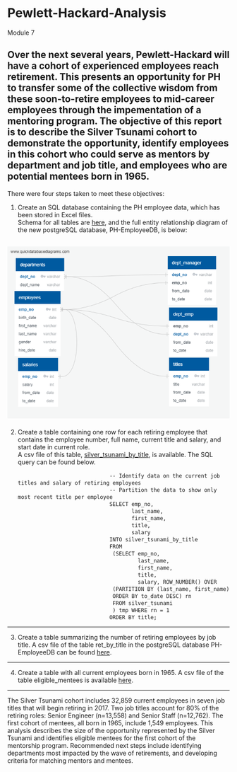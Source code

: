 # Pewlett-Hackard-Analysis
Module 7

Over the next several years, Pewlett-Hackard will have a cohort of experienced employees reach retirement.  This presents an opportunity for PH to transfer some of the collective wisdom from these soon-to-retire employees to mid-career employees through the impementation of a mentoring program.  The objective of this report is to describe the Silver Tsunami cohort to demonstrate the opportunity, identify employees in this cohort who could serve as mentors by department and job title, and employees who are potential mentees born in 1965.  
---
There were four steps taken to meet these objectives:
1) Create an SQL database containing the PH employee data, which has been stored in Excel files.  
    Schema for all tables are [here](/pewlett-hackard-schema.txt), and the full entity relationship diagram of the new postgreSQL database, PH-EmployeeDB, is below: 

![EmployeeDB.png.png](/EmployeeDB.png.png)
---
2) Create a table containing one row for each retiring employee that contains the employee number, full name, current title and salary, and start date in current role.  
    A csv file of this table, [silver_tsunami_by_title](/Data/silver_tsunami_by_title.csv), is available.  The SQL query can be found below.

                                    -- Identify data on the current job titles and salary of retiring employees  
                                    -- Partition the data to show only most recent title per employee
                                    SELECT emp_no,
                                           last_name,
                                           first_name,
                                           title,
                                           salary
                                    INTO silver_tsunami_by_title
                                    FROM
                                     (SELECT emp_no,
                                             last_name,
                                             first_name,
                                             title,
                                             salary, ROW_NUMBER() OVER
                                     (PARTITION BY (last_name, first_name)
                                     ORDER BY to_date DESC) rn
                                     FROM silver_tsunami
                                     ) tmp WHERE rn = 1
                                    ORDER BY title;
---
3) Create a table summarizing the number of retiring employees by job title.
A csv file of the table ret_by_title in the postgreSQL database PH-EmployeeDB can be found [here](/Data/ret_by_title.csv).
---
4) Create a table with all current employees born in 1965.
A csv file of the table eligible_mentees is available [here](/Data/eligible_mentees.csv).  
---
The Silver Tsunami cohort includes 32,859 current employees in seven job titles that will begin retiring in 2017.  Two job titles account for 80% of the retiring roles:  Senior Engineer (n=13,558) and Senior Staff (n=12,762).  The first cohort of mentees, all born in 1965, include 1,549 employees.  This analysis describes the size of the opportunity represented by the Silver Tsunami and identifies eligible mentees for the first cohort of the mentorship program.  Recommended next steps include identifying departments most impacted by the wave of retirements, and developing criteria for matching mentors and mentees.  


